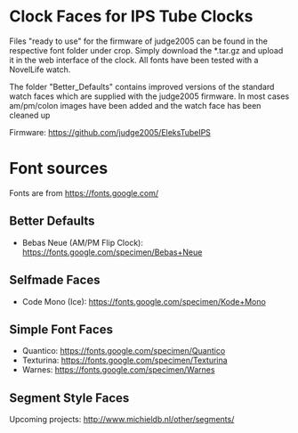 # Clock Faces for IPS Tube Clocks

Files "ready to use" for the firmware of judge2005 can be found in the respective font folder under crop. Simply download the *.tar.gz and upload it in the web interface of the clock. All fonts have been tested with a NovelLife watch.

The folder "Better_Defaults" contains improved versions of the standard watch faces which are supplied with the judge2005 firmware. In most cases am/pm/colon images have been added and the watch face has been cleaned up

Firmware: https://github.com/judge2005/EleksTubeIPS

# Font sources
Fonts are from https://fonts.google.com/

## Better Defaults
* Bebas Neue (AM/PM Flip Clock): https://fonts.google.com/specimen/Bebas+Neue

## Selfmade Faces
* Code Mono (Ice): https://fonts.google.com/specimen/Kode+Mono

## Simple Font Faces
* Quantico: https://fonts.google.com/specimen/Quantico
* Texturina: https://fonts.google.com/specimen/Texturina
* Warnes: https://fonts.google.com/specimen/Warnes

## Segment Style Faces
Upcoming projects: http://www.michieldb.nl/other/segments/